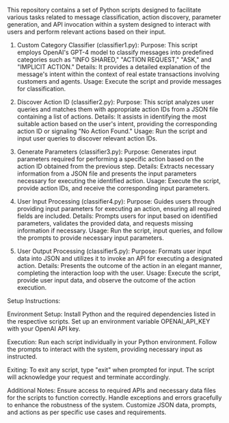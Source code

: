This repository contains a set of Python scripts designed to facilitate various tasks related to message classification, action discovery, parameter generation, and API invocation within a system designed to interact with users and perform relevant actions based on their input.

1. Custom Category Classifier (classifier1.py):
Purpose: This script employs OpenAI's GPT-4 model to classify messages into predefined categories such as "INFO SHARED," "ACTION REQUEST," "ASK," and "IMPLICIT ACTION."
Details: It provides a detailed explanation of the message's intent within the context of real estate transactions involving customers and agents.
Usage: Execute the script and provide messages for classification.


2. Discover Action ID (classifier2.py):
Purpose: This script analyzes user queries and matches them with appropriate action IDs from a JSON file containing a list of actions.
Details: It assists in identifying the most suitable action based on the user's intent, providing the corresponding action ID or signaling "No Action Found."
Usage: Run the script and input user queries to discover relevant action IDs.


3. Generate Parameters (classifier3.py):
Purpose: Generates input parameters required for performing a specific action based on the action ID obtained from the previous step.
Details: Extracts necessary information from a JSON file and presents the input parameters necessary for executing the identified action.
Usage: Execute the script, provide action IDs, and receive the corresponding input parameters.


4. User Input Processing (classifier4.py):
Purpose: Guides users through providing input parameters for executing an action, ensuring all required fields are included.
Details: Prompts users for input based on identified parameters, validates the provided data, and requests missing information if necessary.
Usage: Run the script, input queries, and follow the prompts to provide necessary input parameters.


5. User Output Processing (classifier5.py):
Purpose: Formats user input data into JSON and utilizes it to invoke an API for executing a designated action.
Details: Presents the outcome of the action in an elegant manner, completing the interaction loop with the user.
Usage: Execute the script, provide user input data, and observe the outcome of the action execution.


Setup Instructions:

Environment Setup:
Install Python and the required dependencies listed in the respective scripts.
Set up an environment variable OPENAI_API_KEY with your OpenAI API key.

Execution:
Run each script individually in your Python environment.
Follow the prompts to interact with the system, providing necessary input as instructed.


Exiting:
To exit any script, type "exit" when prompted for input.
The script will acknowledge your request and terminate accordingly.

Additional Notes:
Ensure access to required APIs and necessary data files for the scripts to function correctly.
Handle exceptions and errors gracefully to enhance the robustness of the system.
Customize JSON data, prompts, and actions as per specific use cases and requirements.